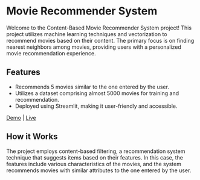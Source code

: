# Movie Recommender System
Welcome to the Content-Based Movie Recommender System project! This project utilizes machine learning techniques and vectorization to recommend movies based on their content. The primary focus is on finding nearest neighbors among movies, providing users with a personalized movie recommendation experience.

## Features

- Recommends 5 movies similar to the one entered by the user.
- Utilizes a dataset comprising almost 5000 movies for training and recommendation.
- Deployed using Streamlit, making it user-friendly and accessible.

[Demo](https://movie-recommender-dhruv.streamlit.app/) | [Live](https://movie-recommender-dhruv.streamlit.app/)

## How it Works

The project employs content-based filtering, a recommendation system technique that suggests items based on their features. In this case, the features include various characteristics of the movies, and the system recommends movies with similar attributes to the one entered by the user.

